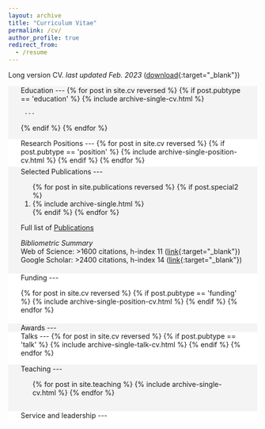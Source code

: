 ```yaml
---
layout: archive
title: "Curriculum Vitae"
permalink: /cv/
author_profile: true
redirect_from:
  - /resume
---
```


Long version CV. _last updated Feb. 2023_ ([download](https://jmcregg.github.io/files/Cregg_JM_CV_Long.pdf){:target="_blank"})

<div style="background-color: #f5f4f4" markdown=1> 
<div style="padding-top: 0.1pt; padding-bottom: 0.1pt; margin-left: 5%; margin-right: 5%;" markdown=1>
Education
---
{% for post in site.cv reversed %}
  {% if post.pubtype == 'education' %}
     {% include archive-single-cv.html %}
     
     ---
     
  {% endif %}
{% endfor %}
</div>
</div>

<div style="background-color: #FFFFFF" markdown=1> 
<div style="padding-top: 0.1pt; padding-bottom: 1%; margin-left: 5%; margin-right: 5%;" markdown=1>
Research Positions
---
{% for post in site.cv reversed %}
  {% if post.pubtype == 'position' %}
     {% include archive-single-position-cv.html %}
  {% endif %}
{% endfor %}
</div>
</div>

<div style="background-color: #f5f4f4" markdown=1> 
<div style="padding-top: 0.1px; padding-bottom: 1%; margin-left: 5%; margin-right: 5%;" markdown=1>
Selected Publications
---
  <ol>{% for post in site.publications reversed %}
      {% if post.special2 %}
     <li> {% include archive-single.html %} </li>
  {% endif %}
  {% endfor %}</ol>
  
Full list of [Publications](https://jmcregg.github.io/publications/)

_Bibliometric Summary_<br>
Web of Science: >1600 citations, h-index 11 ([link](https://www.webofscience.com/wos/author/record/3938830){:target="_blank"})<br>
Google Scholar: >2400 citations, h-index 14 ([link](https://scholar.google.com/citations?user=1h7u8K8AAAAJ&hl=en){:target="_blank"})
</div>
</div>

<div style="background-color: #FFFFFF" markdown=1> 
<div style="padding-top: 0.1pt; padding-bottom: 1%; margin-left: 5%; margin-right: 5%;" markdown=1>
Funding
---

{% for post in site.cv reversed %}
  {% if post.pubtype == 'funding' %}
     {% include archive-single-position-cv.html %}
  {% endif %}
{% endfor %}
</div>
</div>

<div style="background-color: #f5f4f4" markdown=1> 
<div style="padding-top: 0.1pt; padding-bottom: 0.1pt; margin-left: 5%; margin-right: 5%;" markdown=1>
Awards
---

</div>
</div>

<div style="background-color: #FFFFFF" markdown=1> 
<div style="padding-top: 0.1pt; padding-bottom: 3%; margin-left: 5%; margin-right: 5%;" markdown=1>
Talks
---
{% for post in site.cv reversed %}
  {% if post.pubtype == 'talk' %}
     {% include archive-single-talk-cv.html %}
  {% endif %}
{% endfor %}
</div>
</div>

<div style="background-color: #f5f4f4" markdown=1> 
<div style="padding-top: 0.1px; padding-bottom: 3%; margin-left: 5%; margin-right: 5%;" markdown=1>
Teaching
---
  <ul>{% for post in site.teaching %}
    {% include archive-single-cv.html %}
  {% endfor %}</ul>
</div>
</div>
  
<div style="background-color: #FFFFFF" markdown=1> 
<div style="padding-top: 0.1px; padding-bottom: 1%; margin-left: 5%; margin-right: 5%;" markdown=1>
Service and leadership
---
</div>
</div>
